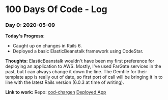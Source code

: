 # 100 Days Of Code - Log

### Day 0: 2020-05-09

**Today's Progress**:
- Caught up on changes in Rails 6.
- Deployed a basic ElasticBeanstalk framework using CodeStar.

**Thoughts:**
ElasticBeanstalk wouldn't have been my first preference for deploying an application to AWS. Mostly, I've used FarGate services in the past, but I can always change it down the line. The Gemfile for their template app is really out of date, so first port of call will be bringing it in to line with the latest Rails version (6.0.3 at time of writing).

**Link to work:**
Repo: [cod-chargen](https://github.com/kryptykphysh/cod-chargen/commit/7a70630364e1c729bb02fe0ceba08538692ed79a)
[Deployed App](http://cod-chargenapp.eba-mg6mp4sx.eu-west-1.elasticbeanstalk.com/)
